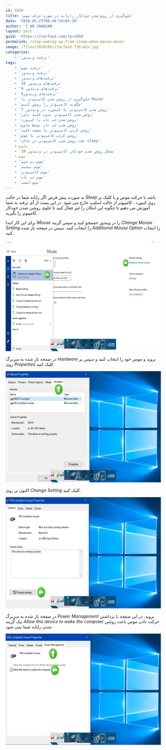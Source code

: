 ```yaml
---
id: 1950
title: 'جلوگیری از روش شدن خودکار رایانه در صورت حرکت موس'
date: '2018-05-23T08:40:54+04:30'
author: 'I AM IRANIAN'
layout: post
guid: 'https://itarfand.com/?p=1950'
permalink: /stop-waking-up-from-sleep-when-mouse-move/
image: /files/2018/05/itarfand-730-min.jpg
categories:
    - 'ترفند ویندوز'
tags:
    - 'ترفند موس'
    - 'ترفند ویندوز'
    - 'ترفندهای ویندوز'
    - 'ترفندهای ویندوز 10'
    - 'ترفندهای ویندوز 8'
    - 'ترفندهای ویندوز8'
    - 'جلوگیری از روشن شدن کامپیوتر با Mouse'
    - 'چگونه کامپیوتر را روشن کنیم'
    - 'روشن شدن کامپیوتر با کیبورد در ویندوز 7'
    - 'روشن شدن کامپیوتر بدون کلید پاور'
    - 'روشن شدن لپ تاپ با کیبورد'
    - 'روشن شدن لپ تاپ توسط ماوس'
    - 'روشن كردن كامپيوتر با صفحه كليد'
    - 'روشن كردن كامپيوتر با موس'
    - 'علت روشن شدن کامپیوتر در حالت sleep'
    - ماوس
    - 'مشکل روشن شدن خودکار کامپیوتر در ویندوز 10'
    - موس
    - 'موس بی سیم'
    - 'موس بیسیم'
    - 'موس کامپیوتر'
    - 'موس لپ تاپ'
    - 'موس لمسی'
---
```


به صورت پیش فرض اگر رایانه شما در حالت *Sleep* باشد با حرکت موس و یا کلیک بر روی کیبورد ، کامپیوتر از حالت اسلیپ خارج می شود. در این پست از آی ترفند به شما آموزش می دهیم تا چگونه این امکان را غیر فعال کنید تا جلوی روشن شدن خودکار کامپیوتر را بگیرید.

برای این کار ابتدا *Mouse* را در ویندوز جستجو کنید و سپس گزینه *Change Mouse Setting* را انتخاب کنید. سپس در صفحه باز شده *Additional Mouse Option* را انتخاب کنید.

![mhkarami97](/files/2018/05/itarfand-726-min.jpg)

در صفحه باز شده به سربرگ *Hardware* بروید و موس خود را انتخاب کنید و سپس بر روی *Properties* کلیک کنید.

![mhkarami97](/files/2018/05/itarfand-727-min.jpg)

اکنون بر روی *Change Setting* کلیک کنید.

![mhkarami97](/files/2018/05/itarfand-728-min.jpg)

در صفحه باز شده به سربرگ *Power Management* بروید. در این صفحه با برداشتن تیک گزینه *Allow this device to wake the computer* حرکت دادن موس باعث روشن شدن رایانه شما نمی شود.

![mhkarami97](/files/2018/05/itarfand-729-min.jpg)